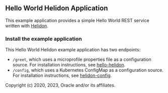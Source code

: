 
## Hello World Helidon Application

This example application provides a simple Hello World REST service written with [Helidon](https://helidon.io).

### Install the example application

This Hello World Helidon example application has two endpoints:

- `/greet`, which uses a microprofile properties file as a configuration source. For installation instructions, see [hello-helidon](https://verrazzano.io/latest/docs/examples/hello-helidon/).
- `/config`, which uses a Kubernetes ConfigMap as a configuration source. For installation instructions, see [helidon-config](https://verrazzano.io/latest/docs/examples/helidon-config/).

Copyright (c) 2020, 2023, Oracle and/or its affiliates.

